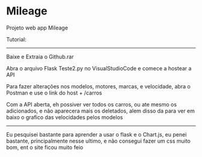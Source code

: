 # Mileage
Projeto web app Mileage

Tutorial:

-----------------------------------------------------------------------------------------------------------------------------------------------------------------------------------

Baixe e Extraia o Github.rar

Abra o arquivo Flask Teste2.py no VisualStudioCode e comece a hostear a API

Para fazer alterações nos modelos, motores, marcas, e velocidade, abra o Postman e use o link do host + /carros

Com a API aberta, eh possiver ver todos os carros, ou ate mesmo os adicionados, e não aparecera mais os deletados, alem disso da para ver em baixo o grafico das velocidades pelos modelos

-----------------------------------------------------------------------------------------------------------------------------------------------------------------------------------

Eu pesquisei bastante para aprender a usar o flask e o Chart.js, eu penei bastante, principalmente nesse ultimo, e não consegui fazer um css muito bom, ent o site ficou muito feio
